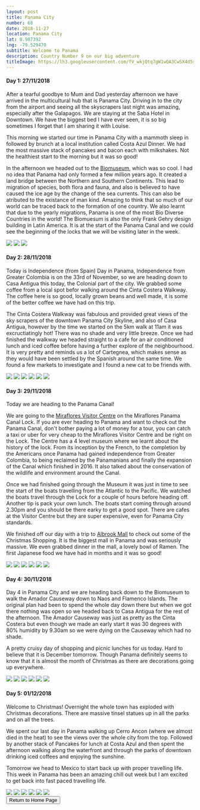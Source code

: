 ```yaml
---
layout: post
title: Panama City
number: 68
date: 2018-11-27
location: Panama City
lat: 8.987392
lng: -79.529470
subtitle: Welcome to Panama
description: Country Number 9 on our big adventure
titleImage: https://lh3.googleusercontent.com/fV_wkjQtq7gW1wQA3CwSX4d5r_oqE66P5XOefUbSn61cHzG_hC1BiOJE-LOsjSsAuWbGE66jEVefz0PivjdoeLIKtiBMMm2admjpFVispgl8jbT3HrrSfarUqamg3wQJgXjEOXbIQ_8=w2400
---
```


<h4>Day 1: 27/11/2018</h4>

After a tearful goodbye to Mum and Dad yesterday afternoon we have arrived in the multicultural hub that is Panama City. Driving in to the city from the airport and seeing all the skyscrapers last night was amazing, especially after the Galapagos.
We are staying at the Saba Hotel in Downtown. We have the biggest bed I have ever seen, it is so big sometimes I forget that I am sharing it with Louise. 

This morning we started our time in Panama City with a mammoth sleep in followed by brunch at a local institution called Costa Azul Dinner. We had the most massive stack of pancakes and bacon each with milkshakes. Not the healthiest start to the morning but it was so good!

In the afternoon we headed out to the <a target="_blank" href="http://www.biomuseopanama.org/en">Biomuseum</a>, which was so cool. I had no idea that Panama had only formed a few million years ago. It created a land bridge between the Northern and Southern Continents. This lead to migration of species, both flora and fauna, and also is believed to have caused the ice age by the change of the sea currents. This can also be atributed to the existance of man kind. 
Amazing to think that so much of our world can be traced back to the formation of one country. We also learnt that due to the yearly migrations, Panama is one of the most Bio Diverse Countries in the world!
The Biomuesum is also the only Frank Gehry design building in Latin America. It is at the start of the Panama Canal and we could see the beginning of the locks that we will be visiting later in the week.

<img src="https://lh3.googleusercontent.com/zbpkLSvI9n2pnxO5BUiF1Qj04SvdoOs83vxq8e92I7aWn5cjASlFqeDTMSjChZWJaqlj-OfwKVybYg9fZQvWFiz1RqrIRJc31b98aA_5mDplR5fiObqhxIHJJzsoVSvhrrrQvJd6HBg=w2400" class="image1">
<img src="https://lh3.googleusercontent.com/oB23Wx_gDEWV2qo7xy3GkqEwyPIRpblM2kwZZo6AEBMgvRBrkR_ZNONYtdpQhxFZqZhhY16mItdfLYFSggC3_hZF89PE3Ls5G7__GRmiDz6kRwNxUh3iov1swSspMNzYVejhdqiuZoI=w2400" class="image1">
<img src="https://lh3.googleusercontent.com/jCCyHCNkzH4NVvVD968TPZAKLPcFLlajbyDTVzPF6sDGz7BrHBxhS0FNscTASkRGOMg-x6ej-5G91-NthPKPTyINDCAf-TCaKqrMwsHUIi3BvRHJPaWj8JluszamriI5OJFmTm-8j70=w2400" class="image1">

<h4>Day 2: 28/11/2018</h4>

Today is Independence (from Spain) Day in Panama, Independence from Greater Colombia is on the 33rd of November, so we are heading down to Casa Antigua this today, the Colonial part of the city.
We grabbed some coffee from a local spot befor walking around the Cinta Costera Walkway. The coffee here is so good, locally grown beans and well made, it is some of the better coffee we have had on this trip. 

The Cinta Costera Walkway was fabulous and provided great views of the sky scrapers of the downtown Panama City Skyline, and also of Casa Antigua, however by the time we started on the 5km walk at 11am it was excructiatingly hot! There was no shade and very little breeze. 
Once we had finished the walkway we headed straight to a cafe for an air conditioned lunch and iced coffee before having a further explore of the neighbourhood. It is very pretty and reminds us a lot of Cartegnea, which makes sense as they would have been settled by the Spanish around the same time. 
We found a few markets to investigate and I found a new cat to be friends with. 

<img src="https://lh3.googleusercontent.com/XP024QnFgppnCY1i-Ad7U8QssmB6Iv8dNIUA4PNyXAlJN_5IbMF_jc-dl_S475HzR0VnmH4mP1IImovEgAHWAUhjalN-5Z8Fmi1FCuL7ZCxf9i0L2I5WpAVGsM2OHpuhw2-EjPWrUuY=w2400" class="image1">
<img src="https://lh3.googleusercontent.com/Sx7Q-A0DQBUZOOppFizYI8k8tAMOe-syawP7acCCwbPcNgiyQiWzu_gnmS39jKcEm_u6B1_6fAJMvNMFSxxVYVrwmrigpaL8d1kcR8Z0cWpH0awX7geXus3eF98RdfF0JkSAnhakX_k=w2400" class="image1">
<img src="https://lh3.googleusercontent.com/Lrh8vbJZvEpZmnAsIc43idWlSV3mWAqI4e3X-Orr3XNQ1BK6Ph7Z_sdGZg-fAeA9OOKwEr-kHLIVP5rZ6R4WUNk8aafeivUsbEhMYiw8JXsWT1OltHJa-WT3rR-108-3cu0KGSBcXI4=w2400" class="image1">
<img src="https://lh3.googleusercontent.com/wAJz6iplTuh3PnAQHxOnaxBHHjU9m4CbFAVHhhq2VkQR2DeScHHpxKp69GyHpkSdj8-rvtutUpWIrmeA9qeLbIHpNIiQpQUJwm70T0xLGTUTi4K8oRM3cGuSG0i9-6Jw-rK8-oqtB8Y=w2400" class="image1">
<img src="https://lh3.googleusercontent.com/3kHB7gMuWjrg4F2dy18uCDjhgjkq3pZM7P19gqhTun1T1NZQVcGiZQxujg7MSXHaXpwPk2t2696l00dyIfEkuKN31Gue-3jOfJupT0UYihk1GzhI41SxW5MbfB6CUGy5OLP7aTAaGdU=w2400" class="image1">
<img src="https://lh3.googleusercontent.com/S92FvZ-i76HkhDbPaI-2Rh782qdvGbqP0h67VOM5t0cWmZMbGvpj4Ro51JcFMvYSEKLLaMPkR2A1BbIY6PkpdQZrG5s3N9l99C5e78YL3ghOdnZtnnwlmiVaYBGxJI88OL8gIeoDCLI=w2400" class="image1">

<h4>Day 3: 29/11/2018</h4>

Today we are heading to the Panama Canal! 

We are going to the <a target="_blank" href="http://www.pancanal.com/eng/acp/cvm/">Miraflores Visitor Centre</a> on the Miraflores Panama Canal Lock. If you are ever heading to Panama and want to check out the Panama Canal, don't bother paying a lot of money for a tour, you can catch a taxi or uber for very cheap to the Miraflores Visitor Centre and be right on the Lock.
The Centre has a 4 level museum where we learnt about the history of the lock. From its inception by the French, to the completion by the Americans once Panama had gained independence from Greater Colombia, to being reclaimed by the Panamanians and finally the expansion of the Canal which finished in 2016. It also talked about the conservation of the wildlife and environment around the Canal.

Once we had finished going through the Museum it was just in time to see the start of the boats travelling from the Atlantic to the Pacific. We watched the boats travel through the Lock for a couple of hours before heading off. Another tip is pack your own lunch. The boats start coming through around 2.30pm and you should be there earky to get a good spot. There are cafes at the Visitor Centre but they are super expensive, even for Panama City standards.

We finished off our day with a trip to <a target="_blank" href="http://www.albrookmall.com/p">Albrook Mall</a> to check out some of the Christmas Shopping. It is the biggest mall in Panama and was seriously massive. We even grabbed dinner in the mall, a lovely bowl of Ramen. The first Japanese food we have had in months and it was so good!

<img src="https://lh3.googleusercontent.com/gfUgViAZvxSxQnaCKTb86vb23k7fbav9vCGFfXZuxNNKDlbo-850uO3h63wFl15JuB_Eb04tFA6Zg_kXuojMVdJ_270GY_Ch_X-MyDw6qZegryOuXIHJKwi8cRDoK96I4as1WOELTM0=w2400" class="image1">
<img src="https://lh3.googleusercontent.com/hNDghoqCG4FYJmWNk3fbnMrC02lR_2vApS-zXMOBatQZPoKPsBclgw9FD3dSqfxadYFUae332rbQg0-ff_m3byclU33AMHcMB-QxeRAXHxKOVVa4wUfhyTOa0oL4pn3vO5he2pnGNnI=w2400" class="image1">
<img src="https://lh3.googleusercontent.com/b3pBI8NEY7ebRjQ58M8xsPhlRr1F-vcrU5p0CzHduFDqKX1GO90CvKryhiVZPdzNpkRMpOP-ykdBvmUosDC9U6A7M0R_-GS8MQXG4v7Ue3QSH3dnsONlvm6EaW-lCEMVAdgYc_LdLBA=w2400" class="image1">
<img src="https://lh3.googleusercontent.com/EmtRGszPmNXfxmL3dKQE6H9KatsiqKlwTVdDTSCexOJYPmzqPMT1UieB_Yd1V4Xc6mXl7o5g3zbN1P1aLi3hlY1goEfZA0bSamU77-WtVe0kfz1Ym_PcZQB859r7LFU1Ju2k3lONBDk=w2400" class="image1">
<img src="https://lh3.googleusercontent.com/4cB7gdEUofsqlDfHm6SNxZrq0hmijai3iOvW7EeJzyAB7FgxqhOirR_WQSEOzs5aAB3qNUaSxhaPQMZZLppQDjbsl-4byQcHB_LlQW70hEebSjuV96zJIviLT0p8l23j6kv99y-NsQg=w2400" class="image1">
<img src="https://lh3.googleusercontent.com/jVAPpYwyLqcbIuQCBK71-8DPx-tvYqFjkBn2sZd3o87D_-R5JIjMFpOMoe8_qMOfmX74PAdYwL9to8O6EQaaLaeVjxrErd9eAqej49F31jThvejLwYj5o0fOVUsNe6Rsa52WSuW1Hf4=w2400" class="image1">

<h4>Day 4: 30/11/2018</h4>

Day 4 in Panama City and we are heading back down to the Biomuseum to walk the Amador Causeway down to Naos and Flamenco Islands. The original plan had been to spend the whole day down there but when we got there nothing was open so we headed back to Casa Antigua for the rest of the afternoon. 
The Amador Causeway was just as pretty as the Cinta Costera but even though we made an early start it was 30 degrees with 80% humidity by 9.30am so we were dying on the Causeway which had no shade. 

A pretty cruisy day of shopping and picnic lunches for us today. Hard to believe that it is December tomorrow. Though Panama definitely seems to know that it is almost the month of Christmas as there are decorations going up everywhere. 

<img src="https://lh3.googleusercontent.com/6a2oK01mlIIxTDEeHV-qFZx3lqw9mNX17jOW2stxxqX3ZxOSE7NCv7Y7P8poYc1JJ3usPceF84WoIRFICAAr1o6xrQi9C_uSTDibCNDkvn2frZ-HsO-tvQiDBqVmnUljInn7htiEm6A=w2400" class="image1">
<img src="https://lh3.googleusercontent.com/vcJjO-jG8QQYD1evlKKwxKw17W_1p1GRugkmPjwdZbskt-fMqgLmCzf4Rs4wDDUQd7aT6QBcc-4tqmqJUG3KH98asPuNJGgxHkG1ZzSEZkKkfqFU9QQpYGbdVYisG2QpTn36PdrqwSs=w2400" class="image1">
<img src="https://lh3.googleusercontent.com/zlkcex1UCR_LJhRAe_I76mtz7j7TwoZzGVvo46axWQHOGnzYv2EeYdddNKjp5bU6Dx9eIYCh5Zhb6aAFhsMDpy5QYE3DcVfKbwYVRKDvZv_m3deHqcSxT-8xsWgi_hrDbF8VGyPN1fM=w2400" class="image1">
<img src="https://lh3.googleusercontent.com/D1xSCnSvkh6QkaDLS4f0fl46qIkuPsVeOgbNvFmZI2wn4C_YcfbJFI7xUS5SKZRMx63Lau6X3T6D039TWhvb52Qh-gVZ6Ct74m3sNtxudn4P9vqWmAy0ptOisyQt6n3HA9uEqPkv-hE=w2400" class="image1">
<img src="https://lh3.googleusercontent.com/5ZEC-qDNJAT75Qe57Wb42SnPtq12sFDDzX5rRYaI7JP2TAHPvZdpzCiAtV1PeDveyOWHq8v1q_DOZVHJmV4qrEAkvJdy7ouWu7W2UZ3-i2dDJlX9ZCfw_4kpNqfXy2S7QWAeoH4ZyDM=w2400" class="image1">
<img src="https://lh3.googleusercontent.com/5DZsCw49AqB5q4X9n-9zG0hhHYiWEYJkIuwqTELVVSEatmDIWLCS7eyX4BbwzprmRJrqtrNIdbONJzGZ3niUsqEBa0LkKNcf9iRCWwMgzA0j8d8-_iFG3vEGdR4tdxarXQwOPMwtFuY=w2400" class="image1">

<h4>Day 5: 01/12/2018</h4>

Welcome to Christmas! Overnight the whole town has exploded with Christmas decorations. There are massive tinsel statues up in all the parks and on all the trees. 

We spent our last day in Panama walking up Cerro Ancon (where we almost died in the heat) to see the views over the whole city from the top. Followed by another stack of Pancakes for lunch at Costa Azul and then spent the afternoon walking along the waterfront and through the parks of downtown drinking iced coffees and enjoying the sunshine. 

Tomorrow we head to Mexico to start back up with proper travelling life. This week in Panama has been an amazing chill out week but I am excited to get back into fast paced travelling life. 

<img src="https://lh3.googleusercontent.com/TgkE-Vie1igRT4dI-vSAzy4zI4ODO7nKdOjO_1XHoqWyBenT5aFIvRkmq0Tp2VT_AWYhV_CYcO5M7xLyk5-IEIS7RiqeMN0x_HxMsH9-NV44icRYI02IihZyn59LNsQQZ-XG9yAcgPc=w2400" class="image1">
<img src="https://lh3.googleusercontent.com/eqz4r3Fb50Bp3fV5C4dDiJZkKcG1Dm2dKJlPDvZCYx-kNq1Zz7rJ-4RZKj2X_UHxKpI8ztxjiF42hLSsTZTPWxqCGa6LeZucwD68rOjZKGs_mL6XPJIYWAoLHD_Vg2SeUKtcpnLr-CM=w2400" class="image1">
<img src="https://lh3.googleusercontent.com/fyRKy31wpBtaJ3qTzmzlZqipZ1-p-aY-67mZpSRul8q7sSYYBM8HEU1u-S8j0PkARp0izOApoixf8ehWOqy_Qw0vtTpJnpJESxtME4v7XR17NSRaRs5O6wFRbFzsiojWrzOowBwP09o=w2400" class="image1">
<img src="https://lh3.googleusercontent.com/-6ZPo07QgOYxW3wftN6YvMetZBj-HZlMH7UdXwTuRUp3hizS0y6q5KPiHmk4Kakh5RSGnn2nfqQBHcJDxAowgM3Oy7LWcgrbHr-Ld1ijRA7ClgJm-SYi58GB7yfbSbp3-eo0BejvTVM=w2400" class="image1">
<img src="https://lh3.googleusercontent.com/0RtjrspWiFvIQ86xVetEZVk0uQ0vezEExh0YHaYw8aqadmgVuOzU4yO1SS1lp8DSu_vEFxRNSDCNzdyqLxInP1aPYnoQ9puay0CFX0P3lwnZbew-52_BEyvTbs5wnAG6DFTq9JJJO_M=w2400" class="image1">
<img src="https://lh3.googleusercontent.com/kmaQowdKZJ1uAQfzZDGqmdAcBWMYXmyR4VsUTahrDenZT4MhtERc4DbsmOmp8e6DWbwznobaZn77taNaoMIlO3qDv0wxTMCCUUlOBcQL0kmTZSgeNF7CG-h3N95nAjHVOxwIDrf6BrI=w2400" class="image1">

<div class="wrapper">
  <input type="button" class="button" value="Return to Home Page" onclick="self.close()">
</div>
